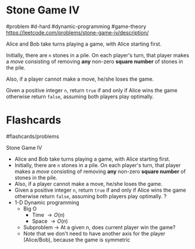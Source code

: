 # Stone Game IV
#problem #d-hard #dynamic-programming #game-theory
https://leetcode.com/problems/stone-game-iv/description/ 

Alice and Bob take turns playing a game, with Alice starting first.

Initially, there are `n` stones in a pile. On each player's turn, that player makes a _move_ consisting of removing **any** non-zero **square number** of stones in the pile.

Also, if a player cannot make a move, he/she loses the game.

Given a positive integer `n`, return `true` if and only if Alice wins the game otherwise return `false`, assuming both players play optimally.

# Flashcards
#flashcards/problems 

Stone Game IV
- Alice and Bob take turns playing a game, with Alice starting first.
- Initially, there are `n` stones in a pile. On each player's turn, that player makes a _move_ consisting of removing **any** non-zero **square number** of stones in the pile.
- Also, if a player cannot make a move, he/she loses the game.
- Given a positive integer `n`, return `true` if and only if Alice wins the game otherwise return `false`, assuming both players play optimally.
?
- 1-D Dynamic programming
	- Big O
		- Time $\to O(n)$
		- Space $\to O(n)$
	- Subproblem $\to$ At a given n, does current player win the game?
	- Note that we don't need to have another axis for the player (Alice/Bob), because the game is symmetric